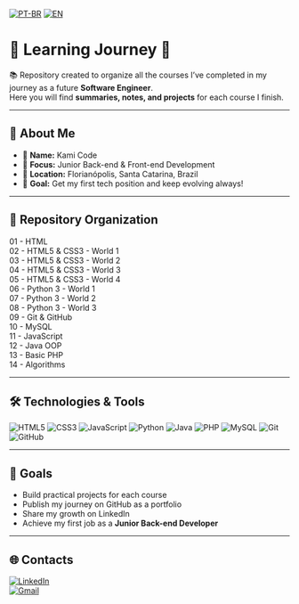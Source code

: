 [![PT-BR](https://img.shields.io/badge/🌎_Português-blue?style=for-the-badge)](README.pt-BR.md)
[![EN](https://img.shields.io/badge/🌍_English-red?style=for-the-badge)](README.md)

# 🚀 Learning Journey 🚀

📚 Repository created to organize all the courses I’ve completed in my journey as a future **Software Engineer**.  
Here you will find **summaries, notes, and projects** for each course I finish.

---

## 🙋 About Me

- 🌟 **Name:** Kami Code  
- 🎯 **Focus:** Junior Back-end & Front-end Development  
- 📍 **Location:** Florianópolis, Santa Catarina, Brazil  
- 🚀 **Goal:** Get my first tech position and keep evolving always!  

---

## 📂 Repository Organization

01 - HTML  
02 - HTML5 & CSS3 - World 1  
03 - HTML5 & CSS3 - World 2  
04 - HTML5 & CSS3 - World 3  
05 - HTML5 & CSS3 - World 4  
06 - Python 3 - World 1  
07 - Python 3 - World 2  
08 - Python 3 - World 3  
09 - Git & GitHub  
10 - MySQL  
11 - JavaScript  
12 - Java OOP  
13 - Basic PHP  
14 - Algorithms  

---

## 🛠️ Technologies & Tools

![HTML5](https://img.shields.io/badge/HTML5-E34F26?style=for-the-badge&logo=html5&logoColor=white)
![CSS3](https://img.shields.io/badge/CSS3-1572B6?style=for-the-badge&logo=css3&logoColor=white)
![JavaScript](https://img.shields.io/badge/JavaScript-F7DF1E?style=for-the-badge&logo=javascript&logoColor=black)
![Python](https://img.shields.io/badge/Python-3776AB?style=for-the-badge&logo=python&logoColor=white)
![Java](https://img.shields.io/badge/Java-007396?style=for-the-badge&logo=java&logoColor=white)
![PHP](https://img.shields.io/badge/PHP-777BB4?style=for-the-badge&logo=php&logoColor=white)
![MySQL](https://img.shields.io/badge/MySQL-4479A1?style=for-the-badge&logo=mysql&logoColor=white)
![Git](https://img.shields.io/badge/Git-F05032?style=for-the-badge&logo=git&logoColor=white)
![GitHub](https://img.shields.io/badge/GitHub-181717?style=for-the-badge&logo=github&logoColor=white)

---

## 🎯 Goals

- Build practical projects for each course  
- Publish my journey on GitHub as a portfolio  
- Share my growth on LinkedIn  
- Achieve my first job as a **Junior Back-end Developer**  

---

## 🌐 Contacts

[![LinkedIn](https://img.shields.io/badge/LinkedIn-0A66C2?style=for-the-badge&logo=linkedin&logoColor=white)](https://www.linkedin.com/in/kamicode)  
[![Gmail](https://img.shields.io/badge/Gmail-D14836?style=for-the-badge&logo=gmail&logoColor=white)](mailto:kamicode25.dev@gmail.com)  
